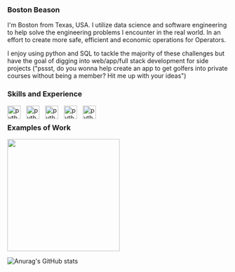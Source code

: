 ### Boston Beason
<link rel="stylesheet" href="https://cdn.jsdelivr.net/gh/devicons/devicon@v2.15.1/devicon.min.css">
I'm Boston from Texas, USA. I utilize data science and software engineering to help solve the engineering problems I encounter in the real world. In an effort to create more safe, efficient and economic operations for Operators. 

I enjoy using python and SQL to tackle the majority of these challenges but have the goal of digging into web/app/full stack development for side projects ("pssst, do you wonna help create an app to get golfers into private courses without being a member? Hit me up with your ideas")

### Skills and Experience
<img align="left" alt="python" width ="30px" style="padding-right:10px;" src="https://cdn.jsdelivr.net/gh/devicons/devicon/icons/python/python-original.svg" />
<img align="left" alt="python" width ="30px" style="padding-right:10px;" src="https://cdn.jsdelivr.net/gh/devicons/devicon/icons/postgresql/postgresql-original.svg" />
<img align="left" alt="python" width ="30px" style="padding-right:10px;" src="https://cdn.jsdelivr.net/gh/devicons/devicon/icons/html5/html5-original.svg" />
<img align="left" alt="python" width ="30px" style="padding-right:10px;" src="https://cdn.jsdelivr.net/gh/devicons/devicon/icons/css3/css3-original.svg" />      
<img align="left" alt="python" width ="30px" style="padding-right:10px;" src="https://cdn.jsdelivr.net/gh/devicons/devicon/icons/javascript/javascript-original.svg" />
<br />

### Examples of Work
<img src ="https://github.com/babdev117/babdev117/blob/main/agast.gif" width = "256">


![Anurag's GitHub stats](https://github-readme-stats.vercel.app/api?username=babdev117&show_icons=true&theme=chartreuse-dark)


<!--
**babdev117/babdev117** is a ✨ _special_ ✨ repository because its `README.md` (this file) appears on your GitHub profile.

Here are some ideas to get you started:

- 🔭 I’m currently working on ...
- 🌱 I’m currently learning ...
- 👯 I’m looking to collaborate on ...
- 🤔 I’m looking for help with ...
- 💬 Ask me about ...
- 📫 How to reach me: ...
- 😄 Pronouns: ...
- ⚡ Fun fact: ...
-->
